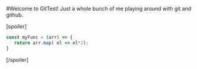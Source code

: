 #Welcome to GitTest!
Just a whole bunch of me playing around with git and github.

[spoiler]
```javascript
const myFunc = (arr) => {
   return arr.map( el => el*2);
}
```
[/spoiler]
